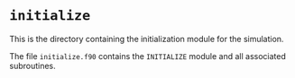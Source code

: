 # `initialize`

This is the directory containing the initialization module for the simulation.

The file `initialize.f90` contains the `INITIALIZE` module and all associated subroutines.

